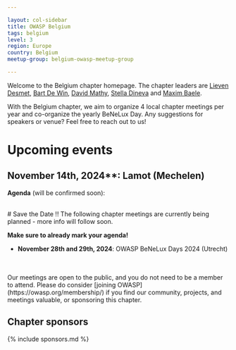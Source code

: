 ```yaml
---

layout: col-sidebar
title: OWASP Belgium
tags: belgium
level: 3
region: Europe
country: Belgium
meetup-group: belgium-owasp-meetup-group

---
```

Welcome to the Belgium chapter homepage. The chapter leaders are
[Lieven Desmet](mailto:lieven.desmet@owasp.org),
[Bart De Win](mailto:bart.dewin@owasp.org),
[David Mathy](mailto:david.mathy@owasp.org),
[Stella Dineva](mailto:stella.dineva@owasp.org) and
[Maxim Baele](mailto:maxim.baele@owasp.org).

With the Belgium chapter, we aim to organize 4 local chapter meetings per year and co-organize the yearly BeNeLux Day. Any suggestions for speakers or venue? Feel free to reach out to us!

# Upcoming events

## November 14th, 2024**: Lamot (Mechelen)
**Agenda** (will be confirmed soon):

<!--
**More events and info**: [on the 'Chapter Meetings' tab](https://owasp.org/www-chapter-belgium/#div-meetings).
-->

<br/>
# Save the Date !! 
The following chapter meetings are currently being planned - more info will follow soon.

**Make sure to already mark your agenda!**

* **November 28th and 29th, 2024**: OWASP BeNeLux Days 2024 (Utrecht)
<br/>
<br/>
Our meetings are open to the public, and you do not need to be a member to attend. Please do consider [joining OWASP](https://owasp.org/membership/) if you find our community, projects, and meetings valuable, or sponsoring this chapter.


## Chapter sponsors
{% include sponsors.md %}
